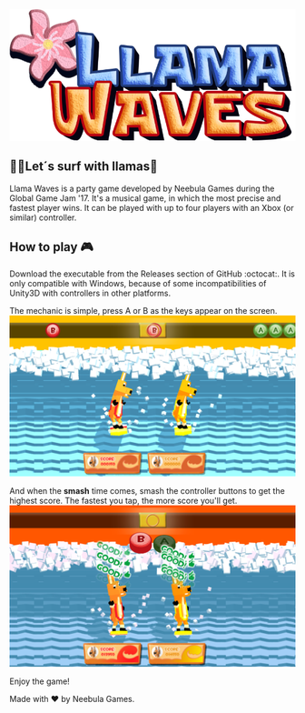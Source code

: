 ![Llama Waves Logo](docs/lama_waves_logo_alt.png)
## 👾🌊Let´s surf with llamas🌊

Llama Waves is a party game developed by Neebula Games during the Global Game Jam '17. It's a musical game, in which the most precise and fastest player wins. It can be played with up to four players with an Xbox (or similar) controller.

## How to play 🎮
Download the executable from the Releases section of GitHub :octocat:. It is only compatible with Windows, because of some incompatibilities of Unity3D with controllers in other platforms.

The mechanic is simple, press A or B as the keys appear on the screen.
![Llama relax](docs/04_inmage_battle_2_players.png)

And when the **smash** time comes, smash the controller buttons to get the highest score. The fastest you tap, the more score you'll get.
![Llama relax](docs/05_inmage_battle_2_players.png)

Enjoy the game!

Made with ❤️ by Neebula Games.
